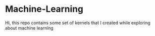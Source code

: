 # Machine-Learning 
Hi, this repo contains some set of kernels that I created while exploring about machine learning
